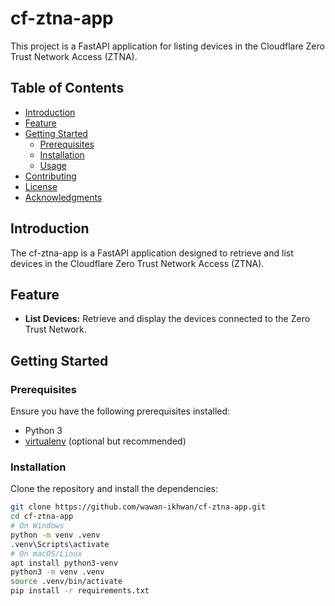 # cf-ztna-app

This project is a FastAPI application for listing devices in the Cloudflare Zero Trust Network Access (ZTNA).

## Table of Contents

- [Introduction](#introduction)
- [Feature](#feature)
- [Getting Started](#getting-started)
  - [Prerequisites](#prerequisites)
  - [Installation](#installation)
  - [Usage](#usage)
- [Contributing](#contributing)
- [License](#license)
- [Acknowledgments](#acknowledgments)

## Introduction

The cf-ztna-app is a FastAPI application designed to retrieve and list devices in the Cloudflare Zero Trust Network Access (ZTNA).

## Feature

- **List Devices:** Retrieve and display the devices connected to the Zero Trust Network.

## Getting Started

### Prerequisites

Ensure you have the following prerequisites installed:

- Python 3
- [virtualenv](https://virtualenv.pypa.io/) (optional but recommended)

### Installation

Clone the repository and install the dependencies:

```bash
git clone https://github.com/wawan-ikhwan/cf-ztna-app.git
cd cf-ztna-app
# On Windows
python -m venv .venv
.venv\Scripts\activate
# On macOS/Linux
apt install python3-venv
python3 -m venv .venv
source .venv/bin/activate
pip install -r requirements.txt
```

